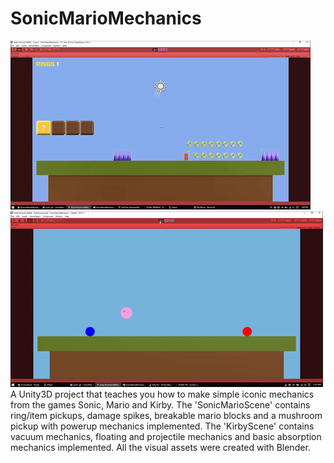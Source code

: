 # SonicMarioMechanics
![demo](demo.gif)
![demo](demo2.gif)
A Unity3D project that teaches you how to make simple iconic mechanics from the games Sonic, Mario and Kirby.
The 'SonicMarioScene' contains ring/item pickups, damage spikes, breakable mario blocks and a mushroom pickup with powerup mechanics implemented.
The 'KirbyScene' contains vacuum mechanics, floating and projectile mechanics and basic absorption mechanics implemented.
All the visual assets were created with Blender.
